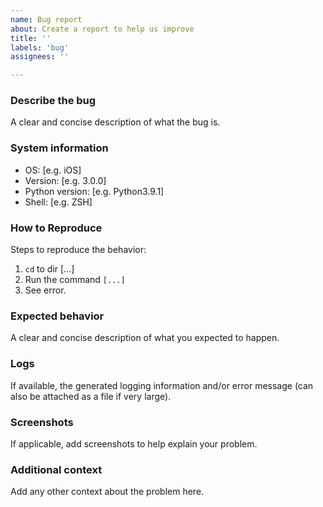 ```yaml
---
name: Bug report
about: Create a report to help us improve
title: ''
labels: 'bug'
assignees: ''

---
```


### Describe the bug
A clear and concise description of what the bug is.

### System information
 - OS: [e.g. iOS]
 - Version: [e.g. 3.0.0]
 - Python version: [e.g. Python3.9.1]
 - Shell: [e.g. ZSH]
 
### How to Reproduce
Steps to reproduce the behavior:
1. `cd` to dir [...]
2. Run the command `[...]`
3. See error.

### Expected behavior
A clear and concise description of what you expected to happen.

### Logs
If available, the generated logging information and/or error message (can also be attached as a file if very large).

### Screenshots
If applicable, add screenshots to help explain your problem.

### Additional context
Add any other context about the problem here.
